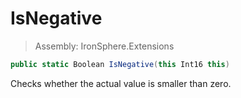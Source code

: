 ﻿

# IsNegative

> Assembly: IronSphere.Extensions

```csharp
public static Boolean IsNegative(this Int16 this)
```

Checks whether the actual value is smaller than zero.

 